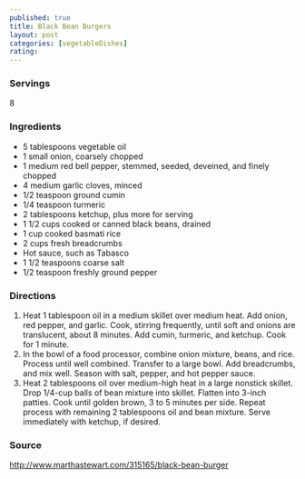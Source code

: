 ```yaml
---
published: true
title: Black Bean Burgers
layout: post
categories: [vegetableDishes]
rating: 
---
```

### Servings
8

### Ingredients
- 5 tablespoons vegetable oil
- 1 small onion, coarsely chopped
- 1 medium red bell pepper, stemmed, seeded, deveined, and finely chopped
- 4 medium garlic cloves, minced
- 1/2 teaspoon ground cumin
- 1/4 teaspoon turmeric
- 2 tablespoons ketchup, plus more for serving
- 1 1/2 cups cooked or canned black beans, drained
- 1 cup cooked basmati rice
- 2 cups fresh breadcrumbs
- Hot sauce, such as Tabasco
- 1 1/2 teaspoons coarse salt
- 1/2 teaspoon freshly ground pepper

### Directions
1. Heat 1 tablespoon oil in a medium skillet over medium heat. Add onion, red pepper, and garlic. Cook, stirring frequently, until soft and onions are translucent, about 8 minutes. Add cumin, turmeric, and ketchup. Cook for 1 minute.
2. In the bowl of a food processor, combine onion mixture, beans, and rice. Process until well combined. Transfer to a large bowl. Add breadcrumbs, and mix well. Season with salt, pepper, and hot pepper sauce.
3. Heat 2 tablespoons oil over medium-high heat in a large nonstick skillet. Drop 1/4-cup balls of bean mixture into skillet. Flatten into 3-inch patties. Cook until golden brown, 3 to 5 minutes per side. Repeat process with remaining 2 tablespoons oil and bean mixture. Serve immediately with ketchup, if desired.

### Source
<a href="http://www.marthastewart.com/315165/black-bean-burger" target="new">http://www.marthastewart.com/315165/black-bean-burger</a>

